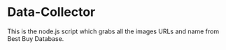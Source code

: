 # Data-Collector
This is the node.js script which grabs all the images URLs and name from Best Buy Database.

